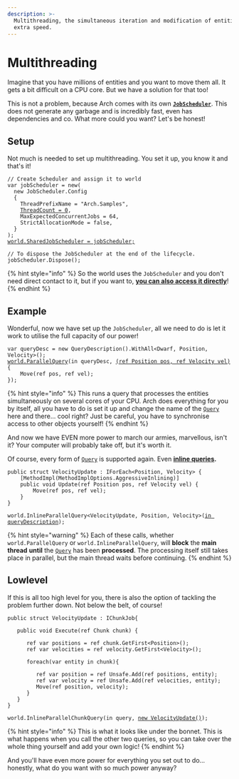 ```yaml
---
description: >-
  Multithreading, the simultaneous iteration and modification of entities for
  extra speed.
---
```


# Multithreading

Imagine that you have millions of entities and you want to move them all. It gets a bit difficult on a CPU core. But we have a solution for that too!

This is not a problem, because Arch comes with its own [**`JobScheduler`**](https://github.com/genaray/ZeroAllocJobScheduler). This does not generate any garbage and is incredibly fast, even has dependencies and co. What more could you want? Let's be honest!

## Setup

Not much is needed to set up multithreading. You set it up, you know it and that's it!

<pre class="language-csharp"><code class="lang-csharp">// Create Scheduler and assign it to world
var jobScheduler = new(
  new JobScheduler.Config
  {
    ThreadPrefixName = "Arch.Samples",
    <a data-footnote-ref href="#user-content-fn-1">ThreadCount = 0</a>,                         
    MaxExpectedConcurrentJobs = 64,
    StrictAllocationMode = false,
  }
);
<a data-footnote-ref href="#user-content-fn-2">world.SharedJobScheduler = jobScheduler;</a>

// To dispose the JobScheduler at the end of the lifecycle.
jobScheduler.Dispose();
</code></pre>

{% hint style="info" %}
So the world uses the `JobScheduler` and you don't need direct contact to it, but if you want to, [**you can also access it directly**](https://github.com/genaray/ZeroAllocJobScheduler)!
{% endhint %}

## Example

Wonderful, now we have set up the `JobScheduler`, all we need to do is let it work to utilise the full capacity of our power!

<pre class="language-csharp"><code class="lang-csharp">var queryDesc = new QueryDescription().WithAll&#x3C;Dwarf, Position, Velocity>();
<a data-footnote-ref href="#user-content-fn-3">world.ParallelQuery</a>(in queryDesc, <a data-footnote-ref href="#user-content-fn-4">(ref Position pos, ref Velocity vel)</a>{
    Move(ref pos, ref vel);
});
</code></pre>

{% hint style="info" %}
This runs a query that processes the entities simultaneously on several cores of your CPU. Arch does everything for you by itself, all you have to do is set it up and change the name of the [`Query`](../query.md) here and there... cool right? Just be careful, you have to synchronise access to other objects yourself!
{% endhint %}

And now we have EVEN more power to march our armies, marvellous, isn't it? Your computer will probably take off, but it's worth it.

Of course, every form of [`Query`](../query.md) is supported again. Even [**inline queries**](query-techniques.md#inline-query)**.**

<pre class="language-csharp"><code class="lang-csharp">public struct VelocityUpdate : IForEach&#x3C;Position, Velocity> {
    [MethodImpl(MethodImplOptions.AggressiveInlining)]
    public void Update(ref Position pos, ref Velocity vel) { 
        Move(ref pos, ref vel);
    }
}

world.InlineParallelQuery&#x3C;VelocityUpdate, Position, Velocity>(<a data-footnote-ref href="#user-content-fn-5">in queryDescription</a>); 
</code></pre>

{% hint style="warning" %}
Each of these calls, whether `world.ParallelQuery` or `world.InlineParallelQuery`, will **block** the **main thread** **until** the [`Query`](../query.md) has been **processed**. The processing itself still takes place in parallel, but the main thread waits before continuing.
{% endhint %}

## Lowlevel

If this is all too high level for you, there is also the option of tackling the problem further down. Not below the belt, of course!

<pre class="language-csharp"><code class="lang-csharp">public struct VelocityUpdate : IChunkJob{

   public void Execute(ref Chunk chunk) {
      
      ref var positions = ref chunk.GetFirst&#x3C;Position>();
      ref var velocities = ref velocity.GetFirst&#x3C;Velocity>();

      foreach(var entity in chunk){

         ref var position = ref Unsafe.Add(ref positions, entity);
         ref var velocity = ref Unsafe.Add(ref velocities, entity);
         Move(ref position, velocity);
      }
   }
}

world.InlineParallelChunkQuery(in query, <a data-footnote-ref href="#user-content-fn-6">new VelocityUpdate()</a>);
</code></pre>

{% hint style="info" %}
This is what it looks like under the bonnet. This is what happens when you call the other two queries, so you can take over the whole thing yourself and add your own logic!
{% endhint %}

And you'll have even more power for everything you set out to do... honestly, what do you want with so much power anyway?

[^1]: 0 means determine at runtime

[^2]: Worlds can share \`JobScheduler\`, so in theory only one is required.

[^3]: Sounds familiar, doesn't it? Looks like a normal [`Query`](../query.md), but runs in the `JobScheduler` and takes care of everything on its own!

[^4]: Of course, you can also enter the [`Entity`](../entity.md) here, as with a normal [`Query`](../query.md). But you don't have to.

[^5]: A struct instance can also be passed through if data is to be processed in the struct.

[^6]: Can also be omitted, in which case a default instance is used.
